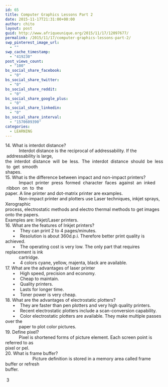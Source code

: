 ```yaml
---
id: 65
title: Computer Graphics Lessons Part 2
date: 2015-11-17T21:31:00+00:00
author: chito
layout: post
guid: http://www.afriqueunique.org/2015/11/17/12097677/
permalink: /2015/11/17/computer-graphics-lessons-part-2/
swp_pinterest_image_url:
  - ""
swp_cache_timestamp:
  - "419230"
post_views_count:
  - "100"
bs_social_share_facebook:
  - "0"
bs_social_share_twitter:
  - "0"
bs_social_share_reddit:
  - "0"
bs_social_share_google_plus:
  - "0"
bs_social_share_linkedin:
  - "0"
bs_social_share_interval:
  - "1570609390"
categories:
  - LEARNING
---
```

<div>
</div>

<div>
  14. What is interdot distance?
</div>

<div>
</div>

<div>
             Interdot distance is the reciprocal of addressability. If the  addressability is large,
</div>

<div>
  the  interdot  distance  will  be  less.  The  interdot  distance  should  be  less  to  get  smooth
</div>

<div>
  shapes.
</div>

<div>
</div>

<div>
  15. What is the difference between impact and non-impact printers?
</div>

<div>
</div>

<div>
             Impact  printer  press  formed  character  faces  against  an  inked  ribbon  on  to  the
</div>

<div>
  paper. A line printer and dot-matrix printer are examples.
</div>

<div>
             Non-impact printer and plotters use Laser techniques, inkjet sprays, Xerographic
</div>

<div>
  process, electrostatic methods and electro thermal methods to get images onto the papers.
</div>

<div>
  Examples are: Inkjet/Laser printers.
</div>

<div>
</div>

<div>
  16. What are the features of Inkjet printers?
</div>

<div>
</div>

<div>
        •    They can print 2 to 4 pages/minutes.
</div>

<div>
        •    Resolution is about 360d.p.i. Therefore better print quality is achieved.
</div>

<div>
        •    The operating cost is very low. The only part that requires replacement is ink
</div>

<div>
             cartridge.
</div>

<div>
        •    4 colors cyane, yellow, majenta, black are available.
</div>

<div>
</div>

<div>
  17. What are the advantages of laser printer
</div>

<div>
        •    High speed, precision and economy.
</div>

<div>
        •    Cheap to maintain.
</div>

<div>
        •    Quality printers.
</div>

<div>
        •    Lasts for longer time.
</div>

<div>
        •    Toner power is very cheap.
</div>

<div>
</div>

<div>
</div>

<div>
  18. What are the advantages of electrostatic plotters?
</div>

<div>
</div>

<div>
        •    They are faster than pen plotters and very high quality printers.
</div>

<div>
        •    Recent electrostatic plotters include a scan-conversion capability.
</div>

<div>
        •    Color electrostatic plotters are available. They make multiple passes over the
</div>

<div>
             paper to plot color pictures.
</div>

<div>
</div>

<div>
  19. Define pixel?
</div>

<div>
</div>

<div>
             Pixel is shortened forms of picture element. Each screen point is referred to as
</div>

<div>
  pixel or pel.
</div>

<div>
</div>

<div>
</div>

<div>
</div>

<div>
  20. What is frame buffer?
</div>

<div>
                        Picture definition is stored in a memory area called frame buffer or refresh
</div>

<div>
  buffer.
</div>

<div>
</div>

<div>
</div>

<div>
                                                                                                                                   3
</div>

<div>
</div>